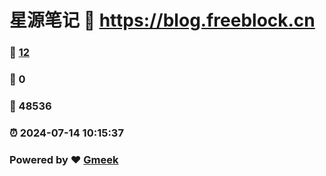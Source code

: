 # 星源笔记 :link: https://blog.freeblock.cn 
### :page_facing_up: [12](https://blog.freeblock.cn/tag.html) 
### :speech_balloon: 0 
### :hibiscus: 48536 
### :alarm_clock: 2024-07-14 10:15:37 
### Powered by :heart: [Gmeek](https://github.com/Meekdai/Gmeek)
